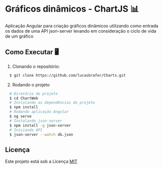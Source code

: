 # Gráficos dinâmicos - ChartJS 📊
Aplicação Angular para criação gráficos dinâmicos utilizando como entrada os dados de uma API json-server levando em consideração o ciclo de vida de um gráfico

## Como Executar 🖥️
1. Clonando o repositório:
```sh
  $ git clone https://github.com/lucasbrafer/Charts.git
```

2. Rodando o projeto
```sh
  # Diretório do projeto
  $ cd ChartWeb
  # Instalando as dependências do projeto
  $ npm install
  # Rodando aplicação Angular
  $ ng serve
  # Instalando json-server
  $ npm install -g json-server
  # Iniciando API
  $ json-server --watch db.json
```
## Licença
Este projeto está sob a Licença [MIT](LICENSE)
